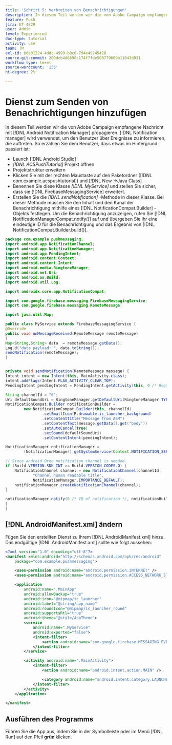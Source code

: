 ```yaml
---
title: 'Schritt 5: Verbreiten von Benachrichtigungen'
description: In diesem Teil werden wir die von Adobe Campaign empfangene Nachricht mithilfe von Android Notification Manager.Firebase propagieren
feature: Push
jira: KT-4829
user: Admin
level: Experienced
doc-type: tutorial
activity: use
team: TM
exl-id: b0e01224-4ddc-4999-b8c6-794e49245428
source-git-commit: 200dcb4d6698c174f7fde508779609b11043d031
workflow-type: tm+mt
source-wordcount: '155'
ht-degree: 2%

---
```


# Dienst zum Senden von Benachrichtigungen hinzufügen

In diesem Teil werden wir die von Adobe Campaign empfangene Nachricht mit [!DNL Android Notification Manager] propagieren. [!DNL Notification manager] wird verwendet, um den Benutzer über Ereignisse zu informieren, die auftreten.
So erzählen Sie dem Benutzer, dass etwas im Hintergrund passiert ist:

* Launch [!DNL Android Studio]
* *[!DNL ACSPushTutorial]* Projekt öffnen
* Projektstruktur erweitern
* Klicken Sie mit der rechten Maustaste auf den Paketordner ([!DNL com.example.acspushtutorial]) und [!DNL New ->Java Class]
* Benennen Sie diese Klasse *[!DNL MyService]* und stellen Sie sicher, dass sie [!DNL FirebaseMessagingService] erweitert.
* Erstellen Sie die *[!DNL sendNotification]* -Methode in dieser Klasse. Bei dieser Methode müssen Sie den Inhalt und den Kanal der Benachrichtigung mithilfe eines [!DNL NotificationCompat.Builder] -Objekts festlegen. Um die Benachrichtigung anzuzeigen, rufen Sie [!DNL NotificationManagerCompat.notify()] auf und übergeben Sie ihr eine eindeutige ID für die Benachrichtigung und das Ergebnis von [!DNL NotificationCompat.Builder.build()].

<!--
Removed `{.line-numbers}` below
-->

```java
package com.example.pushmessaging;
import android.app.NotificationChannel;
import android.app.NotificationManager;
import android.app.PendingIntent;
import android.content.Context;
import android.content.Intent;
import android.media.RingtoneManager;
import android.net.Uri;
import android.os.Build;
import android.util.Log;

import androidx.core.app.NotificationCompat;

import com.google.firebase.messaging.FirebaseMessagingService;
import com.google.firebase.messaging.RemoteMessage;

import java.util.Map;

public class MyService extends FirebaseMessagingService {
@Override
public void onMessageReceived(RemoteMessage remoteMessage)
{
Map<String,String> data  = remoteMessage.getData();
Log.d("data payload: ", data.toString());
sendNotification(remoteMessage);
}


private void sendNotification(RemoteMessage message) {
Intent intent = new Intent(this, MainActivity.class);
intent.addFlags(Intent.FLAG_ACTIVITY_CLEAR_TOP);
PendingIntent pendingIntent = PendingIntent.getActivity(this, 0 /* Request code */, intent, PendingIntent.FLAG_ONE_SHOT);

String channelId = "0";
Uri defaultSoundUri = RingtoneManager.getDefaultUri(RingtoneManager.TYPE_NOTIFICATION);
NotificationCompat.Builder notificationBuilder =
        new NotificationCompat.Builder(this, channelId)
                .setSmallIcon(R.drawable.ic_launcher_background)
                .setContentTitle("Message from AEM")
                .setContentText(message.getData().get("body"))
                .setAutoCancel(true)
                .setSound(defaultSoundUri)
                .setContentIntent(pendingIntent);

NotificationManager notificationManager =
        (NotificationManager) getSystemService(Context.NOTIFICATION_SERVICE);

// Since android Oreo notification channel is needed.
if (Build.VERSION.SDK_INT >= Build.VERSION_CODES.O) {
    NotificationChannel channel = new NotificationChannel(channelId,
            "Channel human readable title",
            NotificationManager.IMPORTANCE_DEFAULT);
    notificationManager.createNotificationChannel(channel);
}

notificationManager.notify(0 /* ID of notification */, notificationBuilder.build());
}
}
```

## [!DNL AndroidManifest.xml] ändern

Fügen Sie den erstellten Dienst zu Ihrem [!DNL AndroidManifest.xml] hinzu. Das endgültige [!DNL AndroidManifest.xml] sollte wie folgt aussehen:

<!--
Removed `{.line-numbers}` below
-->

```xml
<?xml version="1.0" encoding="utf-8"?>
<manifest xmlns:android="http://schemas.android.com/apk/res/android"
    package="com.example.pushmessaging">

    <uses-permission android:name="android.permission.INTERNET" />
    <uses-permission android:name="android.permission.ACCESS_NETWORK_STATE" />

    <application
        android:name=".MainApp"
        android:allowBackup="true"
        android:icon="@mipmap/ic_launcher"
        android:label="@string/app_name"
        android:roundIcon="@mipmap/ic_launcher_round"
        android:supportsRtl="true"
        android:theme="@style/AppTheme">
        <service
            android:name=".MyService"
            android:exported="false">
            <intent-filter>
                <action android:name="com.google.firebase.MESSAGING_EVENT" />
            </intent-filter>
        </service>

        <activity android:name=".MainActivity">
            <intent-filter>
                <action android:name="android.intent.action.MAIN" />

                <category android:name="android.intent.category.LAUNCHER" />
            </intent-filter>
        </activity>
    </application>

</manifest>
```

## Ausführen des Programms

Führen Sie die App aus, indem Sie in der Symbolleiste oder im Menü [!DNL Run] auf den Pfeil **grün** klicken.
